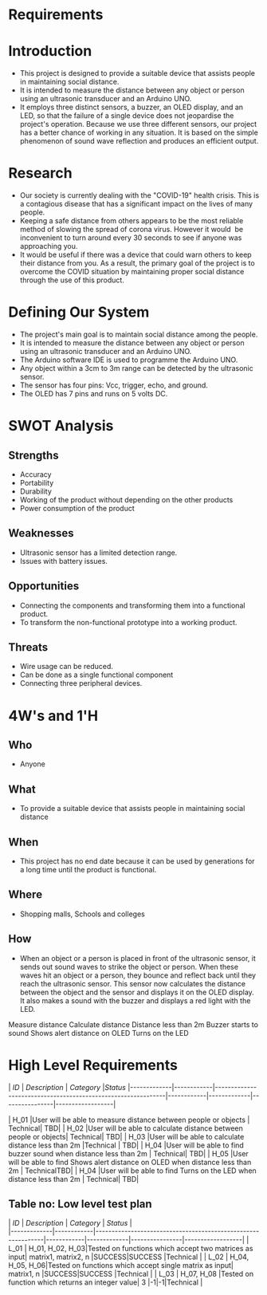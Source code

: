 # Requirements

# Introduction

* This project is designed to provide a suitable device that assists people in maintaining social distance.
* It is intended to measure the distance between any object or person using an ultrasonic transducer and an Arduino UNO.
* It employs three distinct sensors, a buzzer, an OLED display, and an LED, so that the failure of a single device does not jeopardise the project's operation.
Because we use three different sensors, our project has a better chance of working in any situation. It is based on the simple phenomenon of sound wave reflection and produces an efficient output.

# Research
* Our society is currently dealing with the "COVID-19" health crisis. This is a contagious disease that has a significant impact on the lives of many people.
* Keeping a safe distance from others appears to be the most reliable method of slowing the spread of corona virus. However it would  be inconvenient to turn around every 30 seconds to see if anyone was approaching you.
* It would be useful if there was a device that could warn others to keep their distance from you. As a result, the primary goal of the project is to overcome the COVID situation by maintaining proper social distance through the use of this product.

# Defining Our System
* The project's main goal is to maintain social distance among the people.
* It is intended to measure the distance between any object or person using an ultrasonic transducer and   an Arduino UNO.
* The Arduino software IDE is used to programme the Arduino UNO.
* Any object within a 3cm to 3m range can be detected by the ultrasonic sensor.
* The sensor has four pins: Vcc, trigger, echo, and ground.
* The OLED has 7 pins and runs on 5 volts DC.

# SWOT Analysis

## Strengths
* Accuracy 
* Portability 
* Durability 
* Working of the product without depending on the other products 
* Power consumption of the product
## Weaknesses
* Ultrasonic sensor has a limited detection range.
* Issues with battery issues.
## Opportunities
* Connecting the components and transforming them into a functional product.
* To transform the non-functional prototype into a working product.
## Threats
* Wire usage can be reduced.
* Can be done as a single functional component
*   Connecting three peripheral devices.

# 4W's and 1'H
## Who
* Anyone
## What
* To provide a suitable device that assists people in maintaining social distance
## When
* This project has no end date because it can be used by generations for a long time until the product is functional.
## Where
* Shopping malls, Schools and colleges
## How
* When an object or a person is placed in front of the ultrasonic sensor, it sends out sound waves to strike the object or person. When these waves hit an object or a person, they bounce and reflect back until they reach the ultrasonic sensor. This sensor now calculates the distance between the object and the sensor and displays it on the OLED display. It also makes a sound with the buzzer and displays a red light with the LED.


Measure distance 
 Calculate distance
Distance less than 2m
Buzzer starts to sound
Shows alert distance on OLED
Turns on the LED

# High Level Requirements



| *ID*   | *Description*                                                   | *Category* |*Status* |-------------|------------|--------------------------------------------------------------|------------|-------------|----------------|------------------|
  
|  H_01   |User will be able to measure distance between people or objects	|  Technical| TBD|
|  H_02   |User will be able to calculate distance between people or objects|  Technical| TBD|
|  H_03  |User will be able to calculate distance less than 2m	            |Technical | TBD| 
|  H_04 |User will be able to find buzzer sound when distance less than 2m	|  Technical| TBD|
|  H_05 |User will be able to find Shows alert distance on OLED when distance less than 2m	| TechnicalTBD|
|  H_04 |User will be able to find Turns on the LED when distance less than 2m	|  Technical| TBD|



## Table no: Low level test plan

| *ID* | *Description*                                              | *Category* | *Status* |    
|-------------|------------|--------------------------------------------------------------|------------|-------------|----------------|------------------|
|  L_01       | H_01, H_02, H_03|Tested on functions which accept two matrices as input|  matrix1, matrix2, n |SUCCESS|SUCCESS |Technical |
|  L_02       | H_04, H_05, H_06|Tested on functions which accept single matrix as input|  matrix1, n |SUCCESS|SUCCESS |Technical |
|  L_03       | H_07, H_08 |Tested on function which returns an integer value|  3  |-1|-1|Technical |












